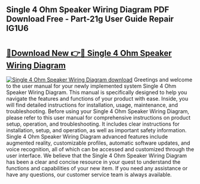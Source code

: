 ## Single 4 Ohm Speaker Wiring Diagram PDF Download Free - Part-21g User Guide Repair lG1U6

# <h2><a href="http://dfr2e7.blite.top/?on=Single+4+Ohm+Speaker+Wiring+Diagram">🔗Download New 👉🔴 Single 4 Ohm Speaker Wiring Diagram</a></h2>

[![Single 4 Ohm Speaker Wiring Diagram download](https://i.imgur.com/lujVjoI.png)](http://dfr2e7.blite.top/?on=Single+4+Ohm+Speaker+Wiring+Diagram)
Greetings and welcome to the user manual for your newly implemented system Single 4 Ohm Speaker Wiring Diagram. This manual is specifically designed to help you navigate the features and functions of your product with ease. Inside, you will find detailed instructions for installation, usage, maintenance, and troubleshooting. Before using your Single 4 Ohm Speaker Wiring Diagram, please refer to this user manual for comprehensive instructions on product setup, operation, and troubleshooting. It includes clear instructions for installation, setup, and operation, as well as important safety information. Single 4 Ohm Speaker Wiring Diagram advanced features include augmented reality, customizable profiles, automatic software updates, and voice recognition, all of which can be accessed and customized through the user interface. We believe that the Single 4 Ohm Speaker Wiring Diagram has been a clear and concise resource in your quest to understand the functions and capabilities of your new item. If you need any assistance or have any questions, our customer service team is always available.
